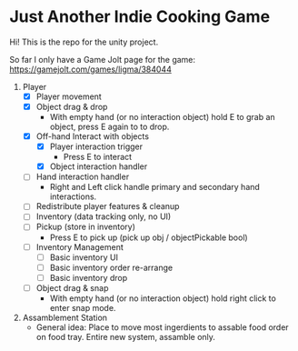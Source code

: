 # Just Another Indie Cooking Game

Hi!
This is the repo for the unity project.

So far I only have a Game Jolt page for the game:
https://gamejolt.com/games/ligma/384044

1. Player
   - [X] Player movement
   - [X] Object drag & drop
      - With empty hand (or no interaction object) hold E to grab an object, press E again to to drop.
   - [X] Off-hand Interact with objects
      - [X] Player interaction trigger
         - Press E to interact
      - [X] Object interaction handler
   - [ ] Hand interaction handler
      - Right and Left click handle primary and secondary hand interactions.
   - [ ] Redistribute player features & cleanup
   - [ ] Inventory (data tracking only, no UI)
   - [ ] Pickup (store in inventory)
      - Press E to pick up (pick up obj / objectPickable bool)
   - [ ] Inventory Management
      - [ ] Basic inventory UI
      - [ ] Basic inventory order re-arrange
      - [ ] Basic inventory drop
   - [ ] Object drag & snap
      - With empty hand (or no interaction object) hold right click to enter snap mode.
2. Assamblement Station
   - General idea: Place to move most ingerdients to assable food order on food tray. Entire new system, assamble only.
